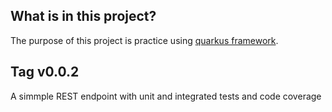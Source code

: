 ## What is in this project?

The purpose of this project is practice using [quarkus framework](www.quarkus.io).

## Tag v0.0.2

A simmple REST endpoint with unit and integrated tests and code coverage
